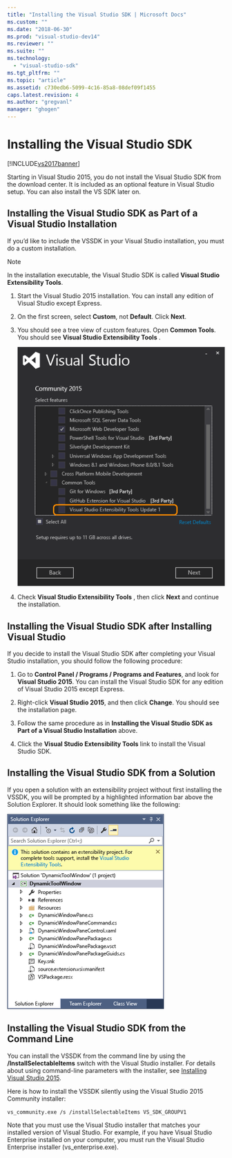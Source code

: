 ```yaml
---
title: "Installing the Visual Studio SDK | Microsoft Docs"
ms.custom: ""
ms.date: "2018-06-30"
ms.prod: "visual-studio-dev14"
ms.reviewer: ""
ms.suite: ""
ms.technology: 
  - "visual-studio-sdk"
ms.tgt_pltfrm: ""
ms.topic: "article"
ms.assetid: c730edb6-5099-4c16-85a8-08def09f1455
caps.latest.revision: 4
ms.author: "gregvanl"
manager: "ghogen"
---
```

# Installing the Visual Studio SDK
[!INCLUDE[vs2017banner](../includes/vs2017banner.md)]

Starting in Visual Studio 2015, you do not install the Visual Studio SDK from the download center. It is included as an optional feature in Visual Studio setup. You can also install the VS SDK later on.  
  
## Installing the Visual Studio SDK as Part of a Visual Studio Installation  
 If you’d like to include the VSSDK in your Visual Studio installation, you must do a custom installation.  
  
> [!NOTE]
>  In the installation executable, the Visual Studio SDK is called **Visual Studio Extensibility Tools**.  
  
1.  Start the Visual Studio 2015 installation. You can install any edition of Visual Studio except Express.  
  
2.  On the first screen, select **Custom**, not **Default**. Click **Next**.  
  
3.  You should see a tree view of custom features. Open **Common Tools**. You should see **Visual Studio Extensibility Tools** .  
  
     ![VSSDKInstall](../extensibility/media/vssdkinstall.png "VSSDKInstall")  
  
4.  Check **Visual Studio Extensibility Tools** , then click **Next** and continue the installation.  
  
## Installing the Visual Studio SDK after Installing Visual Studio  
 If you decide to install the Visual Studio SDK after completing your Visual Studio installation, you should follow the following procedure:  
  
1.  Go to **Control Panel / Programs / Programs and Features**, and look for **Visual Studio 2015**. You can install the Visual Studio SDK for any edition of Visual Studio 2015 except Express.  
  
2.  Right-click **Visual Studio 2015**, and then click **Change**. You should see the installation page.  
  
3.  Follow the same procedure as in **Installing the Visual Studio SDK as Part of a Visual Studio Installation** above.  
  
4.  Click the **Visual Studio Extensibility Tools** link to install the Visual Studio SDK.  
  
## Installing the Visual Studio SDK from a Solution  
 If you open a solution with an extensibility project without first installing the VSSDK, you will be prompted by a highlighted information bar above the Solution Explorer. It should look something like the following:  
  
 ![SolutionExplorerInstall](../extensibility/media/solutionexplorerinstall.png "SolutionExplorerInstall")  
  
## Installing the Visual Studio SDK from the Command Line  
 You can install the VSSDK from the command line by using the **/InstallSelectableItems** switch with the Visual Studio installer. For details about using command-line parameters with the installer, see [Installing Visual Studio 2015](../install/install-visual-studio-2015.md).  
  
 Here is how to install the VSSDK silently using the Visual Studio 2015 Community installer:  
  
```  
vs_community.exe /s /installSelectableItems VS_SDK_GROUPV1  
```  
  
 Note that you must use the Visual Studio installer that matches your installed version of Visual Studio. For example, if you have Visual Studio Enterprise installed on your computer, you must run the Visual Studio Enterprise installer (vs_enterprise.exe).







